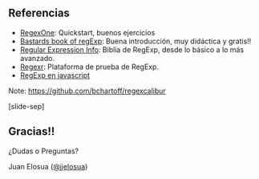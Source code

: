 ## Referencias

* <a target="_blank" href="http://regexone.com">RegexOne</a>: Quickstart, buenos ejercicios
* <a target="_blank" href="http://regex.bastardsbook.com">Bastards book of regExp</a>: Buena introducción, muy didáctica y gratis!!
* <a target="_blank" href="http://www.regular-expressions.info/tutorial.html">Regular Expression Info</a>: Biblia de RegExp, desde lo básico a lo más avanzado.
* <a target="_blank" href="http://regexr.com/">Regexr</a>: Plataforma de prueba de RegExp.
* <a target="_blank" href="https://developer.mozilla.org/es/docs/Web/JavaScript/Referencia/Objetos_globales/RegExp">RegExp en javascript</a>

Note: https://github.com/bchartoff/regexcalibur

[slide-sep]

## Gracias!!

¿Dudas o Preguntas?

Juan Elosua ([@jjelosua][twitter])

[twitter]: https://twitter.com/jjelosua


